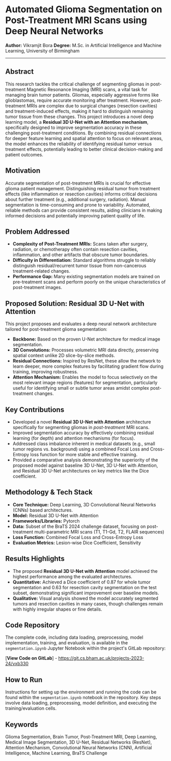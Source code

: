 # Automated Glioma Segmentation on Post-Treatment MRI Scans using Deep Neural Networks

**Author:** Vikramjit Bora
**Degree:** M.Sc. in Artificial Intelligence and Machine Learning, University of Birmingham 


---

## Abstract

This research tackles the critical challenge of segmenting gliomas in post-treatment Magnetic Resonance Imaging (MRI) scans, a vital task for managing brain tumor patients. Gliomas, especially aggressive forms like glioblastomas, require accurate monitoring after treatment. However, post-treatment MRIs are complex due to surgical changes (resection cavities) and treatment-induced effects, making it hard to distinguish remaining tumor tissue from these changes. This project introduces a novel deep learning model, a **Residual 3D U-Net with an Attention mechanism**, specifically designed to improve segmentation accuracy in these challenging post-treatment conditions. By combining residual connections for deeper feature learning and spatial attention to focus on relevant areas, the model enhances the reliability of identifying residual tumor versus treatment effects, potentially leading to better clinical decision-making and patient outcomes.

## Motivation

Accurate segmentation of post-treatment MRIs is crucial for effective glioma patient management. Distinguishing residual tumor from treatment effects (like inflammation or resection cavities) informs critical decisions about further treatment (e.g., additional surgery, radiation). Manual segmentation is time-consuming and prone to variability. Automated, reliable methods can provide consistent results, aiding clinicians in making informed decisions and potentially improving patient quality of life.

## Problem Addressed

* **Complexity of Post-Treatment MRIs:** Scans taken after surgery, radiation, or chemotherapy often contain resection cavities, inflammation, and other artifacts that obscure tumor boundaries.
* **Difficulty in Differentiation:** Standard algorithms struggle to reliably distinguish residual/recurrent tumor tissue from non-cancerous treatment-related changes.
* **Performance Gap:** Many existing segmentation models are trained on pre-treatment scans and perform poorly on the unique characteristics of post-treatment images.

## Proposed Solution: Residual 3D U-Net with Attention

This project proposes and evaluates a deep neural network architecture tailored for post-treatment glioma segmentation:

* **Backbone:** Based on the proven U-Net architecture for medical image segmentation.
* **3D Convolutions:** Processes volumetric MRI data directly, preserving spatial context unlike 2D slice-by-slice methods.
* **Residual Connections:** Inspired by ResNet, these allow the network to learn deeper, more complex features by facilitating gradient flow during training, improving robustness.
* **Attention Mechanism:** Enables the model to focus selectively on the most relevant image regions (features) for segmentation, particularly useful for identifying small or subtle tumor areas amidst complex post-treatment changes.

## Key Contributions

* Developed a novel **Residual 3D U-Net with Attention** architecture specifically for segmenting gliomas in *post-treatment* MRI scans.
* Improved segmentation accuracy by effectively combining residual learning (for depth) and attention mechanisms (for focus).
* Addressed class imbalance inherent in medical datasets (e.g., small tumor regions vs. background) using a combined Focal Loss and Cross-Entropy loss function for more stable and effective training.
* Provided a comparative analysis demonstrating the superiority of the proposed model against baseline 3D U-Net, 3D U-Net with Attention, and Residual 3D U-Net architectures on key metrics like the Dice coefficient.

## Methodology & Tech Stack

* **Core Technique:** Deep Learning, 3D Convolutional Neural Networks (CNNs) based architectures.
* **Model:** Residual 3D U-Net with Attention 
* **Frameworks/Libraries:** Pytorch
* **Data:** Subset of the BraTS 2024 challenge dataset, focusing on post-treatment multi-parametric MRI scans (T1, T1-Gd, T2, FLAIR sequences)
* **Loss Function:** Combined Focal Loss and Cross-Entropy Loss 
* **Evaluation Metrics:** Lesion-wise Dice Coefficient, Sensitivity 

## Results Highlights

* The proposed **Residual 3D U-Net with Attention** model achieved the highest performance among the evaluated architectures.
* **Quantitative:** Achieved a Dice coefficient of 0.87 for whole tumor segmentation and 0.63 for resection cavity segmentation on the test subset, demonstrating significant improvement over baseline models.
* **Qualitative:** Visual analysis showed the model accurately segmented tumors and resection cavities in many cases, though challenges remain with highly irregular shapes or fine details.

## Code Repository

The complete code, including data loading, preprocessing, model implementation, training, and evaluation, is available in the `segmentation.ipynb` Jupyter Notebook within the project's GitLab repository:

[**View Code on GitLab**] - https://git.cs.bham.ac.uk/projects-2023-24/vxb330


## How to Run

Instructions for setting up the environment and running the code can be found within the `segmentation.ipynb` notebook in the repository. Key steps involve data loading, preprocessing, model definition, and executing the training/evaluation cells.

## Keywords

Glioma Segmentation, Brain Tumor, Post-Treatment MRI, Deep Learning, Medical Image Segmentation, 3D U-Net, Residual Networks (ResNet), Attention Mechanism, Convolutional Neural Networks (CNN), Artificial Intelligence, Machine Learning, BraTS Challenge
